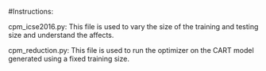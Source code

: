 #Instructions:

cpm_icse2016.py: This file is used to vary the size of the training and testing size and understand the affects.

cpm_reduction.py: This file is used to run the optimizer on the CART model generated using a fixed training size.
